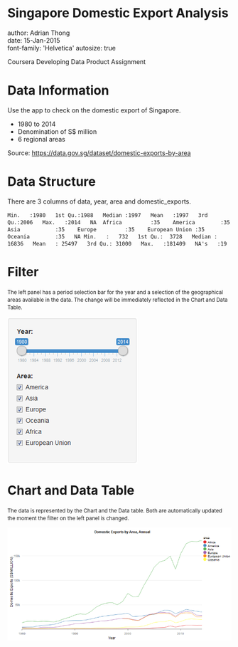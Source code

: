 Singapore Domestic Export Analysis
========================================================
author: Adrian Thong  
date: 15-Jan-2015  
font-family: 'Helvetica'
autosize: true</code>

Coursera Developing Data Product Assignment 

Data Information 
========================================================

Use the app to check on the domestic export of Singapore.

- 1980 to 2014 
- Denomination of S$ million 
- 6 regional areas 

Source: https://data.gov.sg/dataset/domestic-exports-by-area

Data Structure
========================================================

There are 3 columns of data, year, area and domestic_exports.


```
Min.   :1980   1st Qu.:1988   Median :1997   Mean   :1997   3rd Qu.:2006   Max.   :2014   NA  Africa         :35    America        :35    Asia           :35    Europe         :35    European Union :35    Oceania        :35   NA Min.   :   732   1st Qu.:  3728   Median : 16836   Mean   : 25497   3rd Qu.: 31000   Max.   :181409   NA's   :19  
```

Filter
========================================================

<small>The left panel has a period selection bar for the year and a selection of the geographical areas available in the data. The change will be immediately reflected in the Chart and Data Table.</small>

![Left Panel](Filter.png)

Chart and Data Table 
========================================================

<small>The data is represented by the Chart and the Data table. Both are automatically updated the moment the filter on the left panel is changed.</small>

![Chart](Chart.png)
